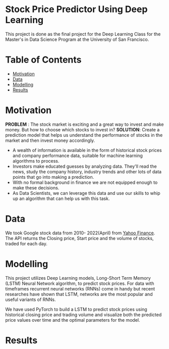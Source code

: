 # Stock Price Predictor Using Deep Learning
This project is done as the final project for the Deep Learning Class for the Master's in Data Science Program at the University of San Francisco.

# Table of Contents
- [Motivation](#motivation)
- [Data](#data)
- [Modelling](#modelling)
- [Results](#results)

# Motivation
**PROBLEM** : The stock market is exciting and a great way to invest and make money. But how to choose which stocks to invest in?
**SOLUTION**: Create a prediction model that helps us understand the performance of stocks in the market and then invest money accordingly.

* A wealth of information is available in the form of historical stock prices and company performance data, suitable for machine learning algorithms to process.
* Investors make educated guesses by analyzing data. They'll read the news, study the company history, industry trends and other lots of data points that go into making a prediction. 
* With no formal background in finance we are not equipped enough to make these decisions.
* As Data Scientists, we can leverage this data and use our skills to whip up an algorithm that can help us with this task.

# Data
We took Google stock data from 2010- 2022(April) from [Yahoo Finance](https://finance.yahoo.com/). The API returns the Closing price, Start price and the volume of stocks, traded for each day.

# Modelling
This project utilizes Deep Learning models, Long-Short Term Memory (LSTM) Neural Network algorithm, to predict stock prices. For data with timeframes recurrent neural networks (RNNs) come in handy but recent researches have shown that LSTM, networks are the most popular and useful variants of RNNs. 

We have used PyTorch to build a LSTM to predict stock prices using historical closing price and trading volume and visualize both the predicted price values over time and the optimal parameters for the model.

# Results
